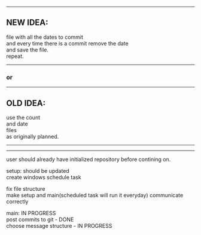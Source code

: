 ***
## NEW IDEA:
  file with all the dates to commit  
  and every time there is a commit remove the date  
  and save the file.  
  repeat.

***
### or
***

## OLD IDEA:  
  use the count  
  and date  
  files  
  as originally planned.  


---
---

user should already have initialized repository before contining on.

setup: should be updated  
create windows schedule task

fix file structure  
make setup and main(scheduled task will run it everyday) communicate correctly

main: IN PROGRESS  
post commits to git - DONE  
choose message structure - IN PROGRESS


